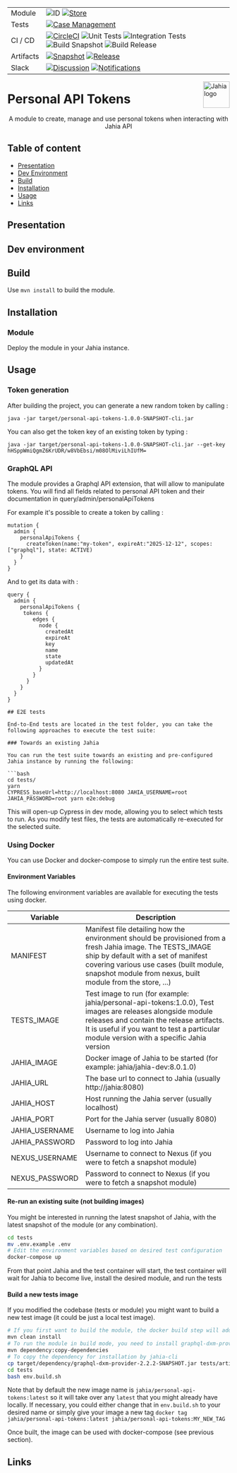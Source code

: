 <!--
    Template for Readmes, see alternatives/examples here: https://github.com/matiassingers/awesome-readme
-->

<!--
    Badges provides a quick glance at the state of the repository and pointers to external resources.
    More can be generated from here: https://shields.io/
-->

|  |  | 
| --- | --- |
| Module | ![ID](https://img.shields.io/badge/ID-personal--api--tokens-blue) [![Store](https://img.shields.io/badge/Jahia%20Store-Pending_release-brightgreen)](https://store.jahia.com/contents/modules-repository/org/jahia/modules/augmented-search-ui.html) |
| Tests | [![Case Management](https://img.shields.io/badge/Case%20Management-Testrail-blue)](https://jahia.testrail.net/index.php?/projects/overview/20) |
| CI / CD | [![CircleCI](https://circleci.com/gh/Jahia/augmented-search-ui/tree/master.svg?style=shield)](https://app.circleci.com/pipelines/github/Jahia/augmented-search) ![Unit Tests](https://img.shields.io/badge/Unit%20Tests-Yes-green) ![Integration Tests](https://img.shields.io/badge/Integration%20Tests-Yes-green) ![Build Snapshot](https://img.shields.io/badge/Build%20Snapshot-Yes-brightgreen) ![Build Release](https://img.shields.io/badge/Build%20Release-No-red) |
| Artifacts | [![Snapshot](https://img.shields.io/badge/Snapshot-Nexus-blue)](https://devtools.jahia.com/nexus/service/local/repositories/jahia-snapshots/content/org/jahia/modules/personal-api-tokens/) [![Release](https://img.shields.io/badge/Release-Nexus-blue)](https://devtools.jahia.com/nexus/service/local/repositories/jahia-releases/content/org/jahia/modules/personal-api-tokens/) |
| Slack | [![Discussion](https://img.shields.io/badge/Discussion-%23personal--api--tokens-blue)](https://jahia.slack.com/archives/G01DQ0Z6UCE) [![Notifications](https://img.shields.io/badge/Notifications-%23team--product--qa--notifications-blue)](https://jahia.slack.com/archives/C01E9RUP4TT)|

<a href="https://www.jahia.com/">
    <img src="https://www.jahia.com/modules/jahiacom-templates/images/jahia-3x.png" alt="Jahia logo" title="Jahia" align="right" height="60" />
</a>

<!--
    Project name can either be the full length project name (if there is one) or just the repo name. For example: Digital Experience Manager.
-->

Personal API Tokens
======================

<!--
    A one-liner about the project, like a subtitle. For example: Jahia Digital Experience Manager Core
-->
<p align="center">A module to create, manage and use personal tokens when interacting with Jahia API</p>


<!--
    Open Source badges, see https://shields.io/
-->

## Table of content

- [Presentation](#presentation)
- [Dev Environment](#dev-environment)
- [Build](#build)
- [Installation](#installation)
- [Usage](#usage)
- [Links](#links)

<!--
    Not all sections are relevant for all projects. It's up to the team to decide what sections makes most sense. Objective of the readme is to serve as a technical introduction to facilitate onboarding for technical ppl (developers).
    License and contributions are detailed in their own files, no need to add too many details in the Readme.
    If the project has technical documentation stored in another location (such as a website), effort should be made not to duplicate content (since it will become outdated at some point). In that case, keep the readme instructions very brief (such as a set of CLI commands).
-->

## Presentation
<!-- 
    (Optional) Technical presentation of the project
-->

## Dev environment

<!-- 
    Instructions to help a new developer get its environment setup and understands contraints and dependencies and run tests
-->

## Build
<!-- 
    Instructions to build
-->
Use `mvn install` to build the module.

## Installation

### Module

Deploy the module in your Jahia instance.

## Usage

### Token generation

After building the project, you can generate a new random token by calling : 

```
java -jar target/personal-api-tokens-1.0.0-SNAPSHOT-cli.jar
```

You can also get the token key of an existing token by typing : 

```
java -jar target/personal-api-tokens-1.0.0-SNAPSHOT-cli.jar --get-key hHSppWmiQgmZ6KrUDR/w8VbEbsi/m08OlMiviLhIUfM=
```

### GraphQL API

The module provides a Graphql API extension, that will allow to manipulate tokens. You will find all fields
related to personal API token and their documentation in query/admin/personalApiTokens

For example it's possible to create a token by calling :
```
mutation {
  admin {
    personalApiTokens {
      createToken(name:"my-token", expireAt:"2025-12-12", scopes:["graphql"], state: ACTIVE)
    }
  }
}
```

And to get its data with :
```
query {
  admin {
    personalApiTokens {
     tokens {
        edges {
          node {
            createdAt
            expireAt
            key
            name
            state
            updatedAt
          }
        }
      }
    }
  }
}

## E2E tests

End-to-End tests are located in the test folder, you can take the following approaches to execute the test suite:

### Towards an existing Jahia

You can run the test suite towards an existing and pre-configured Jahia instance by running the following:

```bash 
cd tests/
yarn
CYPRESS_baseUrl=http://localhost:8080 JAHIA_USERNAME=root JAHIA_PASSWORD=root yarn e2e:debug
```

This will open-up Cypress in dev mode, allowing you to select which tests to run. As you modify test files, the tests are automatically re-executed for the selected suite. 

### Using Docker

You can use Docker and docker-compose to simply run the entire test suite.

#### Environment Variables

The following environment variables are available for executing the tests using docker.

| Variable | Description |
| --- | --- |
| MANIFEST | Manifest file detailing how the environment should be provisioned from a fresh Jahia image. The TESTS_IMAGE ship by default with a set of manifest covering various use cases (built module, snapshot module from nexus, built module from the store, ...) |
| TESTS_IMAGE | Test image to run (for example: jahia/personal-api-tokens:1.0.0), Test images are releases alongside module releases and contain the release artifacts. It is useful if you want to test a particular module version with a specific Jahia version|
| JAHIA_IMAGE | Docker image of Jahia to be started (for example: jahia/jahia-dev:8.0.1.0)|
| JAHIA_URL | The base url to connect to Jahia (usually http://jahia:8080)|
| JAHIA_HOST | Host running the Jahia server (usually localhost)|
| JAHIA_PORT | Port for the Jahia server (usually 8080)|
| JAHIA_USERNAME | Username to log into Jahia|
| JAHIA_PASSWORD | Password to log into Jahia|
| NEXUS_USERNAME | Username to connect to Nexus (if you were to fetch a snapshot module)|
| NEXUS_PASSWORD | Password to connect to Nexus (if you were to fetch a snapshot module)|

#### Re-run an existing suite (not building images)

You might be interested in running the latest snapshot of Jahia, with the latest snapshot of the module (or any combination).

```bash
cd tests
mv .env.example .env
# Edit the environment variables based on desired test configuration
docker-compose up
```

From that point Jahia and the test container will start, the test container will wait for Jahia to become live, install the desired module, and run the tests

#### Build a new tests image 

If you modified the codebase (tests or module) you might want to build a new test image (it could be just a local test image).

```bash
# If you first want to build the module, the docker build step will add the corresponding artifacts to the docker image
mvn clean install 
# To run the module in build mode, you need to install graphql-dxm-provider
mvn dependency:copy-dependencies 
# To copy the dependency for installation by jahia-cli
cp target/dependency/graphql-dxm-provider-2.2.2-SNAPSHOT.jar tests/artifacts/graphql-dxm-provider.jar 
cd tests
bash env.build.sh
```

Note that by default the new image name is `jahia/personal-api-tokens:latest` so it will take over any `latest` that you might already have locally.
If necessary, you could either change that in `env.build.sh` to your desired name or simply give your image a new tag `docker tag jahia/personal-api-tokens:latest jahia/personal-api-tokens:MY_NEW_TAG`

Once built, the image can be used with docker-compose (see previous section).

## Links
<!-- 
    Relevant links
-->
 

